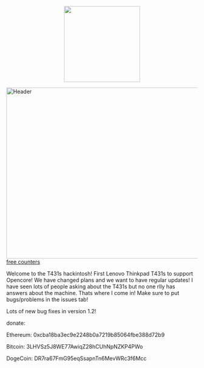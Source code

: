 <p align="center">
  <img src="https://t.ly/iAg3b" data-canonical-src="https://t.ly/iAg3b" text-align: center width="200" height="200" />
</p>
<a href="https://ibb.co/Xt1FrQd"><img src="https://i.ibb.co/89qPLCR/Header.png" width="1255" height="450" alt="Header" border="0"></a>
 <a href='http://www.freevisitorcounters.com'>free counters</a> <script type='text/javascript' src='https://www.freevisitorcounters.com/auth.php?id=f030c28ebbf131012d097b100d366bf8ba185a12'></script>
<script type="text/javascript" src="https://www.freevisitorcounters.com/en/home/counter/1053541/t/0"></script>

Welcome to the T431s hackintosh! First Lenovo Thinkpad T431s to support Opencore! We have changed plans and we want to have regular updates! I have seen lots of people asking about the T431s but no one rlly has answers about the machine. Thats where I come in! Make sure to put bugs/problems in the issues tab!

Lots of new bug fixes in version 1.2!

donate:

Ethereum: 0xcba18ba3ec9e2248b0a7219b85064fbe388d72b9

Bitcoin: 3LHVSz5J8WE77AwiqZ28hCUhNpNZKP4PWo

DogeCoin: DR7ra67FmG95eqSsapnTn6MevWRc3f6Mcc
  
